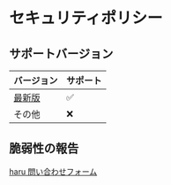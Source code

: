 # セキュリティポリシー

## サポートバージョン

|                                バージョン                                 | サポート |
| ------------------------------------------------------------------------- | -------- |
| [最新版](https://github.com/haru52/magic_lecture_license/releases/latest) | ✅       |
| その他                                                                    | ❌       |

## 脆弱性の報告

[haru 問い合わせフォーム](https://docs.google.com/forms/d/e/1FAIpQLSddUF5PDhRpYPZ8VGVZClTBQCo-SQb4QzszOZanmWjUnH_stw/viewform?usp=sf_link)
